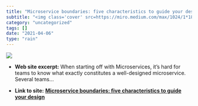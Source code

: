 ```yaml
---
title: "Microservice boundaries: five characteristics to guide your design"
subtitle: "<img class='cover' src=https://miro.medium.com/max/1024/1*18q7WJygljtaFVPWn3_XPg.jpeg>"
category: "uncategorized"
tags: []
date: "2021-04-06"
type: "rain"
---
```

<img class="cover" src=https://miro.medium.com/max/1024/1*18q7WJygljtaFVPWn3_XPg.jpeg>



* **Web site excerpt:** When starting off with Microservices, it’s hard for teams to know what exactly constitutes a well-designed microservice. Several teams…

* **Link to site:** **[Microservice boundaries: five characteristics to guide your design](https://codeburst.io/microservice-boundaries-five-characteristics-to-guide-your-design-89312b65cc27?source=userActivityShare-d383785221d0-1524570258)**